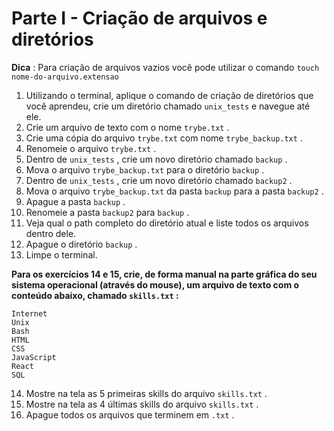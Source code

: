 <h1>Parte I - Criação de arquivos e diretórios </h1>


<b>Dica</b> : Para criação de arquivos vazios você pode utilizar o comando <code class="inline">touch nome-do-arquivo.extensao</code>

<ol>
  <li>
    <div class="pt-1 pb-1">
      Utilizando o terminal, aplique o comando de criação de diretórios que você aprendeu, crie um diretório chamado 
<code class="inline">unix_tests</code>       e navegue até ele.
    </div>
  </li>
  <li>
    <div class="pt-1 pb-1">
      Crie um arquivo de texto com o nome 
<code class="inline">trybe.txt</code>      .
    </div>
  </li>
  <li>
    <div class="pt-1 pb-1">
      Crie uma cópia do arquivo 
<code class="inline">trybe.txt</code>       com nome 
<code class="inline">trybe_backup.txt</code>      .
    </div>
  </li>
  <li>
    <div class="pt-1 pb-1">
      Renomeie o arquivo 
<code class="inline">trybe.txt</code>      .
    </div>
  </li>
  <li>
    <div class="pt-1 pb-1">
      Dentro de 
<code class="inline">unix_tests</code>      , crie um novo diretório chamado 
<code class="inline">backup</code>      .
    </div>
  </li>
  <li>
    <div class="pt-1 pb-1">
      Mova o arquivo 
<code class="inline">trybe_backup.txt</code>       para o diretório 
<code class="inline">backup</code>      .
    </div>
  </li>
  <li>
    <div class="pt-1 pb-1">
      Dentro de 
<code class="inline">unix_tests</code>      , crie um novo diretório chamado 
<code class="inline">backup2</code>      .
    </div>
  </li>
  <li>
    <div class="pt-1 pb-1">
      Mova o arquivo 
<code class="inline">trybe_backup.txt</code>       da pasta 
<code class="inline">backup</code>       para a pasta 
<code class="inline">backup2</code>      .
    </div>
  </li>
  <li>
    <div class="pt-1 pb-1">
      Apague a pasta 
<code class="inline">backup</code>      .
    </div>
  </li>
  <li>
    <div class="pt-1 pb-1">
      Renomeie a pasta 
<code class="inline">backup2</code>       para 
<code class="inline">backup</code>      .
    </div>
  </li>
  <li>
    <div class="pt-1 pb-1">
      Veja qual o path completo do diretório atual e liste todos os arquivos dentro dele.
    </div>
  </li>
  <li>
    <div class="pt-1 pb-1">
      Apague o diretório 
<code class="inline">backup</code>      .
    </div>
  </li>
  <li>
    <div class="pt-1 pb-1">
      Limpe o terminal.
    </div>
  </li>
</ol>
<div class="pt-1 pb-1">
    
  <strong>
    Para os exercícios 14 e 15, crie, de forma manual na parte gráfica do seu sistema operacional (através do mouse), um arquivo de texto com o conteúdo abaixo, chamado 
<code class="inline">skills.txt</code>    :
  </strong>
</div>
<div class="block-code"><pre class="language-sh" tabindex="0"><code class="language-sh"><span class="token output">Internet
Unix
Bash
HTML
CSS
JavaScript
React
SQL</span></code></pre></div>
<ol start="14">
  <li>
    <div class="pt-1 pb-1">
      Mostre na tela as 5 primeiras skills do arquivo 
<code class="inline">skills.txt</code>      .
    </div>
  </li>
  <li>
    <div class="pt-1 pb-1">
      Mostre na tela as 4 últimas skills do arquivo 
<code class="inline">skills.txt</code>      .
    </div>
  </li>
  <li>
    <div class="pt-1 pb-1">
      Apague todos os arquivos que terminem em 
<code class="inline">.txt</code>      .
    </div>
  </li>
</ol>